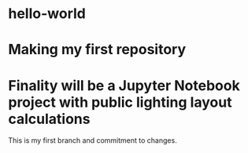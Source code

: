 # hello-world
# Making my first repository
# Finality will be a Jupyter Notebook project with public lighting layout calculations

This is my first branch and commitment to changes. 
